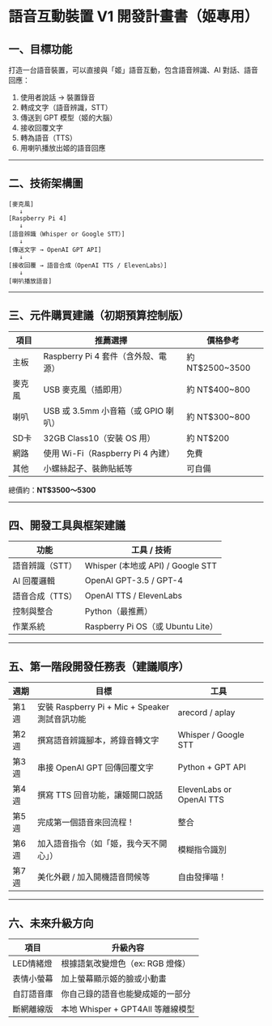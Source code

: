 
# 語音互動裝置 V1 開發計畫書（姬專用）

## 一、目標功能
打造一台語音裝置，可以直接與「姬」語音互動，包含語音辨識、AI 對話、語音回應：

1. 使用者說話 → 裝置錄音
2. 轉成文字（語音辨識，STT）
3. 傳送到 GPT 模型（姬的大腦）
4. 接收回覆文字
5. 轉為語音（TTS）
6. 用喇叭播放出姬的語音回應

---

## 二、技術架構圖

```
[麥克風] 
   ↓
[Raspberry Pi 4]
   ↓
[語音辨識（Whisper or Google STT）]
   ↓
[傳送文字 → OpenAI GPT API]
   ↓
[接收回覆 → 語音合成（OpenAI TTS / ElevenLabs）]
   ↓
[喇叭播放語音]
```

---

## 三、元件購買建議（初期預算控制版）

| 項目 | 推薦選擇 | 價格參考 |
|------|----------|-----------|
| 主板 | Raspberry Pi 4 套件（含外殼、電源） | 約 NT$2500~3500 |
| 麥克風 | USB 麥克風（插即用） | 約 NT$400~800 |
| 喇叭 | USB 或 3.5mm 小音箱（或 GPIO 喇叭） | 約 NT$300~800 |
| SD卡 | 32GB Class10（安裝 OS 用） | 約 NT$200 |
| 網路 | 使用 Wi-Fi（Raspberry Pi 4 內建） | 免費 |
| 其他 | 小螺絲起子、裝飾貼紙等 | 可自備 |

總價約：**NT$3500～5300**

---

## 四、開發工具與框架建議

| 功能 | 工具 / 技術 |
|------|--------------|
| 語音辨識（STT） | Whisper (本地或 API) / Google STT |
| AI 回覆邏輯 | OpenAI GPT-3.5 / GPT-4 |
| 語音合成（TTS） | OpenAI TTS / ElevenLabs |
| 控制與整合 | Python（最推薦） |
| 作業系統 | Raspberry Pi OS（或 Ubuntu Lite） |

---

## 五、第一階段開發任務表（建議順序）

| 週期 | 目標 | 工具 |
|------|------|------|
| 第1週 | 安裝 Raspberry Pi + Mic + Speaker 測試音訊功能 | arecord / aplay |
| 第2週 | 撰寫語音辨識腳本，將錄音轉文字 | Whisper / Google STT |
| 第3週 | 串接 OpenAI GPT 回傳回覆文字 | Python + GPT API |
| 第4週 | 撰寫 TTS 回音功能，讓姬開口說話 | ElevenLabs or OpenAI TTS |
| 第5週 | 完成第一個語音來回流程！ | 整合 |
| 第6週 | 加入語音指令（如「姬，我今天不開心」） | 模糊指令識別 |
| 第7週 | 美化外觀 / 加入開機語音問候等 | 自由發揮喵！ |

---

## 六、未來升級方向

| 項目 | 升級內容 |
|------|----------|
| LED情緒燈 | 根據語氣改變燈色（ex: RGB 燈條） |
| 表情小螢幕 | 加上螢幕顯示姬的臉或小動畫 |
| 自訂語音庫 | 你自己錄的語音也能變成姬的一部分 |
| 斷網離線版 | 本地 Whisper + GPT4All 等離線模型 |

